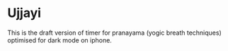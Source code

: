 # Ujjayi
This is the draft version of timer for pranayama (yogic breath techniques) optimised for dark mode on iphone.
